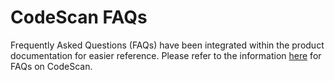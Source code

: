 # CodeScan FAQs

Frequently Asked Questions (FAQs) have been integrated within the product documentation for easier reference. Please refer to the information [here](https://knowledgebase.autorabit.com/~/revisions/Sxgg9jAjbkdELNi4g1n4/product-guides/codescan/codescan-faqs) for FAQs on CodeScan.
